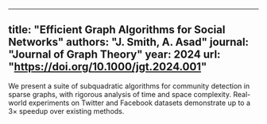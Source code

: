 <!-- _publications/smith2024.md -->
---
title: "Efficient Graph Algorithms for Social Networks"
authors: "J. Smith, A. Asad"
journal: "Journal of Graph Theory"
year: 2024
url: "https://doi.org/10.1000/jgt.2024.001"
---

We present a suite of subquadratic algorithms for community detection in sparse graphs, with rigorous analysis of time and space complexity. Real-world experiments on Twitter and Facebook datasets demonstrate up to a 3× speedup over existing methods.
